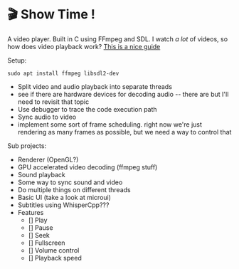 # 🎬 Show Time !
A video player. Built in C using FFmpeg and SDL.
I watch *a lot* of videos, so how does video playback work?
[This is a nice guide](http://dranger.com/ffmpeg/tutorial01.html)

Setup:
```
sudo apt install ffmpeg libsdl2-dev
```

- Split video and audio playback into separate threads
- see if there are hardware devices for decoding audio -- there are but I'll need to revisit that topic
- Use debugger to trace the code execution path
- Sync audio to video
- implement some sort of frame scheduling. right now we're just rendering
  as many frames as possible, but we need a way to control that

Sub projects:
- Renderer (OpenGL?)
- GPU accelerated video decoding (ffmpeg stuff)
- Sound playback
- Some way to sync sound and video
- Do multiple things on different threads
- Basic UI (take a look at microui)
- Subtitles using WhisperCpp???
- Features
    - [] Play
    - [] Pause
    - [] Seek
    - [] Fullscreen
    - [] Volume control
    - [] Playback speed
